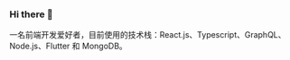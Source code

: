 ### Hi there 👋

一名前端开发爱好者，目前使用的技术栈：React.js、Typescript、GraphQL、Node.js、Flutter 和 MongoDB。

<!--
**kaichii/kaichii** is a ✨ _special_ ✨ repository because its `README.md` (this file) appears on your GitHub profile.

Here are some ideas to get you started:

- 🌱 I’m currently learning Node、React、Flutter、Golang、Deno.
- 🔭 I’m currently working on ...
- 🌱 I’m currently learning ...
- 👯 I’m looking to collaborate on ...
- 🤔 I’m looking for help with ...
- 💬 Ask me about ...
-  📫 How to reach me: ...

- 😄 Pronouns: ...
- ⚡ Fun fact: ...
-->
